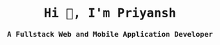 <h1 align="center" style="font-family: monospace;">Hi 👋, I'm Priyansh</h1>
<h3 align="center" style="font-family: monospace;">A Fullstack Web and Mobile Application Developer</h3>

